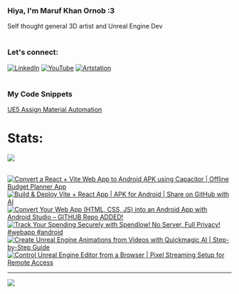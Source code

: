   ### Hiya, I'm Maruf Khan Ornob :3
  Self thought general 3D artist and Unreal Engine Dev<br><br>

### Let's connect:
[![LinkedIn](https://img.shields.io/badge/LinkedIn-%230077B5.svg?logo=linkedin&logoColor=white)](https://linkedin.com/in/ornobmk) [![YouTube](https://img.shields.io/badge/YouTube-%23FF0000.svg?logo=YouTube&logoColor=white)](https://youtube.com/@buggybug1) [![Artstation](https://img.shields.io/badge/Artstation-%2313B5EA.svg?logo=artstation&logoColor=white)](https://ornobmk.artstation.com/) <br><br>

### My Code Snippets

[UE5 Assign Material Automation](https://gist.github.com/marufx86/8299521b64e56783e67498a7212876c3)

<!--- # Daily Tools:
![Blender](https://img.shields.io/badge/blender-%23F5792A.svg?style=for-the-badge&logo=blender&logoColor=white) 
![Python](https://img.shields.io/badge/python-3670A0?style=for-the-badge&logo=python&logoColor=ffdd54)
![Unreal Engine](https://img.shields.io/badge/unrealengine-%23313131.svg?style=for-the-badge&logo=unrealengine&logoColor=white)
![C++](https://img.shields.io/badge/c++-%2300599C.svg?style=for-the-badge&logo=c%2B%2B&logoColor=white)
![Figma](https://img.shields.io/badge/figma-%23F24E1E.svg?style=for-the-badge&logo=figma&logoColor=white)
![Canva](https://img.shields.io/badge/Canva-%2300C4CC.svg?style=for-the-badge&logo=Canva&logoColor=white) 
![Adobe Photoshop](https://img.shields.io/badge/adobe%20photoshop-%2331A8FF.svg?style=for-the-badge&logo=adobe%20photoshop&logoColor=white)
![Adobe Premiere Pro](https://img.shields.io/badge/Adobe%20Premiere%20Pro-9999FF.svg?style=for-the-badge&logo=Adobe%20Premiere%20Pro&logoColor=white) -->

# Stats:
![](https://github-readme-stats.vercel.app/api/top-langs/?username=marufx86&theme=calm_pink&hide_border=true&include_all_commits=false&count_private=false&layout=compact)<br><br>

<!-- BEGIN YOUTUBE-CARDS -->
[![Convert a React + Vite Web App to Android APK using Capacitor | Offline Budget Planner App](https://ytcards.demolab.com/?id=gRh4bSgg0fg&title=Convert+a+React+%2B+Vite+Web+App+to+Android+APK+using+Capacitor+%7C+Offline+Budget+Planner+App&lang=en&timestamp=1743300237&background_color=%230d1117&title_color=%23ffffff&stats_color=%23dedede&max_title_lines=1&width=250&border_radius=5 "Convert a React + Vite Web App to Android APK using Capacitor | Offline Budget Planner App")](https://www.youtube.com/watch?v=gRh4bSgg0fg)
[![Build & Deploy Vite + React App | APK for Android | Share on GitHub with AI](https://ytcards.demolab.com/?id=SsjwTVRwe9U&title=Build+%26+Deploy+Vite+%2B+React+App+%7C+APK+for+Android+%7C+Share+on+GitHub+with+AI&lang=en&timestamp=1743083212&background_color=%230d1117&title_color=%23ffffff&stats_color=%23dedede&max_title_lines=1&width=250&border_radius=5 "Build & Deploy Vite + React App | APK for Android | Share on GitHub with AI")](https://www.youtube.com/watch?v=SsjwTVRwe9U)
[![Convert Your Web App (HTML, CSS, JS) into an Android App with Android Studio – GITHUB Repo ADDED!](https://ytcards.demolab.com/?id=FI2z1cR_3J8&title=Convert+Your+Web+App+%28HTML%2C+CSS%2C+JS%29+into+an+Android+App+with+Android+Studio+%E2%80%93+GITHUB+Repo+ADDED%21&lang=en&timestamp=1742761894&background_color=%230d1117&title_color=%23ffffff&stats_color=%23dedede&max_title_lines=1&width=250&border_radius=5 "Convert Your Web App (HTML, CSS, JS) into an Android App with Android Studio – GITHUB Repo ADDED!")](https://www.youtube.com/watch?v=FI2z1cR_3J8)
[![Track Your Spending Securely with Spendlow! No Server, Full Privacy! #webapp #android](https://ytcards.demolab.com/?id=lD1ygvJWK78&title=Track+Your+Spending+Securely+with+Spendlow%21+No+Server%2C+Full+Privacy%21+%23webapp+%23android&lang=en&timestamp=1742600458&background_color=%230d1117&title_color=%23ffffff&stats_color=%23dedede&max_title_lines=1&width=250&border_radius=5 "Track Your Spending Securely with Spendlow! No Server, Full Privacy! #webapp #android")](https://www.youtube.com/watch?v=lD1ygvJWK78)
[![Create Unreal Engine Animations from Videos with Quickmagic AI | Step-by-Step Guide](https://ytcards.demolab.com/?id=E-8_L-D0lA0&title=Create+Unreal+Engine+Animations+from+Videos+with+Quickmagic+AI+%7C+Step-by-Step+Guide&lang=en&timestamp=1742126511&background_color=%230d1117&title_color=%23ffffff&stats_color=%23dedede&max_title_lines=1&width=250&border_radius=5 "Create Unreal Engine Animations from Videos with Quickmagic AI | Step-by-Step Guide")](https://www.youtube.com/watch?v=E-8_L-D0lA0)
[![Control Unreal Engine Editor from a Browser | Pixel Streaming Setup for Remote Access](https://ytcards.demolab.com/?id=IzUJxM0zd0U&title=Control+Unreal+Engine+Editor+from+a+Browser+%7C+Pixel+Streaming+Setup+for+Remote+Access&lang=en&timestamp=1741465527&background_color=%230d1117&title_color=%23ffffff&stats_color=%23dedede&max_title_lines=1&width=250&border_radius=5 "Control Unreal Engine Editor from a Browser | Pixel Streaming Setup for Remote Access")](https://www.youtube.com/watch?v=IzUJxM0zd0U)
<!-- END YOUTUBE-CARDS -->


---
[![](https://visitcount.itsvg.in/api?id=marufx86&icon=1&color=0)](https://visitcount.itsvg.in)

<!-- Proudly created with GPRM ( https://gprm.itsvg.in ) -->
